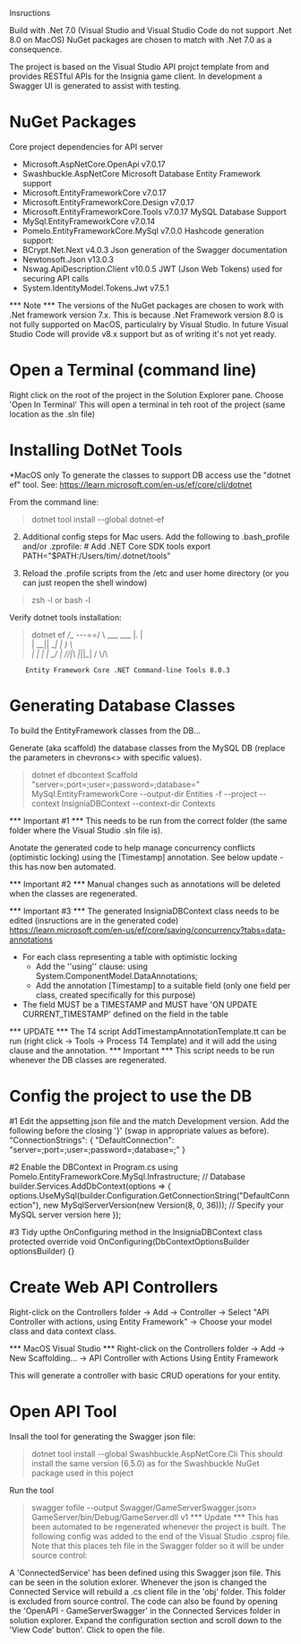 ﻿Insructions

Build with .Net 7.0 (Visual Studio and Visual Studio Code do not support .Net 8.0 on MacOS)
NuGet packages are chosen to match with .Net 7.0 as a consequence.

The project is based on the Visual Studio API projct template from and provides RESTful APIs for the Insignia game client.
In development a Swagger UI is generated to assist with testing.


NuGet Packages
==============
Core project dependencies for API server
- Microsoft.AspNetCore.OpenApi v7.0.17
- Swashbuckle.AspNetCore
Microsoft Database Entity Framework support
- Microsoft.EntityFrameworkCore v7.0.17
- Microsoft.EntityFrameworkCore.Design v7.0.17
- Microsoft.EntityFrameworkCore.Tools v7.0.17
MySQL Database Support
- MySql.EntityFrameworkCore v7.0.14
- Pomelo.EntityFrameworkCore.MySql v7.0.0
Hashcode generation support:
- BCrypt.Net.Next v4.0.3
Json generation of the Swagger documentation
- Newtonsoft.Json v13.0.3
- Nswag.ApiDescription.Client v10.0.5
JWT (Json Web Tokens) used for securing API calls
- System.IdentityModel.Tokens.Jwt v7.5.1

*** Note ***
The versions of the NuGet packages are chosen to work with .Net framework version 7.x.
This is because .Net Framework version 8.0 is not fully supported on MacOS, particulalry by Visual Studio.
In future Visual Studio Code will provide v8.x support but as of writing it's not yet ready.

Open a Terminal (command line)
==============================
Right click on the root of the project in the Solution Explorer pane.
Choose 'Open In Terminal'
This will open a terminal in teh root of the project (same location as the .sln file)

Installing DotNet Tools
=======================
*MacOS only
To generate the classes to support DB access use the "dotnet ef" tool.
See: https://learn.microsoft.com/en-us/ef/core/cli/dotnet

From the command line:
> dotnet tool install --global dotnet-ef

2. Additional config steps for Mac users.  Add the following to .bash_profile and/or .zprofile:
        # Add .NET Core SDK tools
        export PATH="$PATH:/Users/tim/.dotnet/tools"

3. Reload the .profile scripts from the /etc and user home directory (or you can just reopen the shell window)
> zsh -l
or
> bash -l

Verify dotnet tools installation:
> dotnet ef
                             _/\__
                       ---==/    \\
                 ___  ___   |.    \|\
                | __|| __|  |  )   \\\
                | _| | _|   \_/ |  //|\\
                |___||_|       /   \\\/\\

        Entity Framework Core .NET Command-line Tools 8.0.3


Generating Database Classes
===========================
To build the EntityFramework classes from the DB...

Generate (aka scaffold) the database classes from the MySQL DB (replace the parameters in chevrons<> with specific values).
> dotnet ef dbcontext Scaffold "server=<localhost>;port=<port>;user=<user>;password=<password>;database=<schemaname>" MySql.EntityFrameworkCore --output-dir Entities -f  --project <projectname> --context InsigniaDBContext --context-dir Contexts

*** Important #1 ***
This needs to be run from the correct folder (the same folder where the Visual Studio .sln file is).

Anotate the generated code to help manage concurrency conflicts (optimistic locking) using the [Timestamp] annotation.  See below
update - this has now ben automated.

*** Important #2 ***
Manual changes such as annotations will be deleted when the classes are regenerated.

*** Important #3 ***
The generated InsigniaDBContext class needs to be edited (insructions are in the generated code)   
    https://learn.microsoft.com/en-us/ef/core/saving/concurrency?tabs=data-annotations
 - For each class representing a table with optimistic locking
    - Add the ''using'' clause: using System.ComponentModel.DataAnnotations;
    - Add the annotation [Timestamp] to a suitable field (only one field per class, created specifically for this purpose)
 - The field MUST be a TIMESTAMP and MUST have 'ON UPDATE CURRENT_TIMESTAMP' defined on the field in the table

 *** UPDATE ***
 The T4 script AddTimestampAnnotationTemplate.tt can be run (right click -> Tools -> Process T4 Template) and it will add the using clause and the annotation.
 *** Important ***
 This script needs to be run whenever the DB classes are regenerated.


Config the project to use the DB
================================
#1 Edit the appsetting.json file and the match Development version.  Add the following before the closing '}' (swap in appropriate values as before).
    "ConnectionStrings": {
        "DefaultConnection": "server=<server>;port=<port>;user=<user>;password=<password>;database=<schemaname>;"
    }

#2 Enable the DBContext in Program.cs
    using Pomelo.EntityFrameworkCore.MySql.Infrastructure;
    // Database
    builder.Services.AddDbContext<InsigniaDBContext>(options =>
    {
        options.UseMySql(builder.Configuration.GetConnectionString("DefaultConnection"),
                   new MySqlServerVersion(new Version(8, 0, 36))); // Specify your MySQL server version here
    });

#3 Tidy upthe OnConfiguring method in the InsigniaDBContext class
protected override void OnConfiguring(DbContextOptionsBuilder optionsBuilder)
{}


Create Web API Controllers
==========================

Right-click on the Controllers folder -> Add -> Controller -> Select "API Controller with actions, using Entity Framework" -> Choose your model class and data context class.

*** MacOS Visual Studio ***
Right-click on the Controllers folder -> Add -> New Scaffolding... -> API Controller with Actions Using Entity Framework

This will generate a controller with basic CRUD operations for your entity.


Open API Tool
=============
Insall the tool for generating the Swagger json file:
> dotnet tool install --global Swashbuckle.AspNetCore.Cli
This should install the same version (6.5.0) as for the Swashbuckle NuGet package used in this poject

Run the tool
> swagger tofile --output Swagger/GameServerSwagger.json> GameServer/bin/Debug/GameServer.dll v1
*** Update ***
This has been automated to be regenerated whenever the project is built.  The following config was added to the end of the
Visual Studio .csproj file.  Note that this places teh file in the Swagger folder so it will be under source control:
  <Target Name="Generate OpenAPI Specification Document" AfterTargets="Build">
    <Exec Command="swagger tofile --output Swagger/$(AssemblyName)Swagger.json $(OutputPath)$(AssemblyName).dll v1" ContinueOnError="true"></Exec>
  </Target>

A 'ConnectedService' has been defined using this Swagger json file.  This can be seen in the solution exlorer.
Whenever the json is changed the Connected Service will rebuild a .cs client file in the 'obj' folder.  This folder is excluded from source control.
The code can also be found by opening the 'OpenAPI - GameServerSwagger' in the Connected Services folder in solution explorer.  Expand the
configuration section and scroll down to the 'View Code' button'.  Click to open the file.
